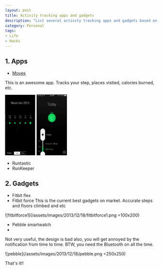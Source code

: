 ```yaml
--- 
layout: post
title: Activity tracking apps and gadgets
description: "List several activity tracking apps and gadgets based on personal trail"
category: Personal
tags: 
- Life
- Hacks
---
```




## 1. Apps

- [Moves](http://www.moves-app.com/)

This is an awesome app. Tracks your step, places vistied, calories burned, etc.


<img src="/assets/images/2013/12/18/moves1.png" alt="moves1" style="width: 100px; height: 200px;"/>  <img src="/assets/images/2013/12/18/moves2.png" alt="moves2" style="width: 100px; height: 200px;"/>


- Runtastic
- RunKeeper 

## 2. Gadgets

- Fitbit flex
- Fitbit force
This is the current best gadgets on market. Accurate steps and floors climbed and etc

![fitbitforce1](/assets/images/2013/12/18/fitbitforce1.png =100x200)

- Pebble smartwatch
- 
Not very useful, the design is bad also, you will get annoyed by the notification from time to time. BTW, you need the Bluetooth on all the time.

![pebble](/assets/images/2013/12/18/pebble.png =250x250)


That's it!!








